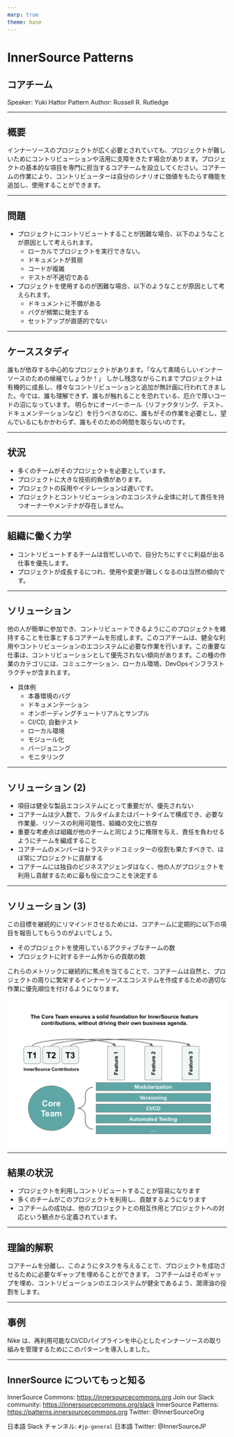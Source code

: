 ```yaml
---
marp: true
theme: base
---
```



<!-- _class: cover lead -->

# InnerSource Patterns

## コアチーム

Speaker: Yuki Hattor
Pattern Author: Russell R. Rutledge

---

<!--
header: '**InnerSource Patterns**: コアチーム'
paginate: true
class: slides
footer: '[Yuki Hattori (@yuhattor)](https://twitter.com/yuhattor)'
-->

## 概要

インナーソースのプロジェクトが広く必要とされていても、プロジェクトが難しいためにコントリビューションや活用に支障をきたす場合があります。プロジェクトの基本的な項目を専門に担当するコアチームを設立してください。コアチームの作業により、コントリビューターは自分のシナリオに価値をもたらす機能を追加し、使用することができます。

---

## 問題

* プロジェクトにコントリビュートすることが困難な場合、以下のようなことが原因として考えられます。
  * ローカルでプロジェクトを実行できない。
  * ドキュメントが貧弱
  * コードが複雑
  * テストが不適切である
* プロジェクトを使用するのが困難な場合、以下のようなことが原因として考えられます。
  * ドキュメントに不備がある
  * バグが頻繁に発生する
  * セットアップが直感的でない

---

## ケーススタディ

誰もが依存する中心的なプロジェクトがあります。「なんて素晴らしいインナーソースのための候補でしょうか！」
しかし残念ながらこれまでプロジェクトは有機的に成長し、様々なコントリビューションと追加が無計画に行われてきました。今では、誰も理解できず、誰もが触れることを恐れている、厄介で厚いコードの沼になっています。
明らかにオーバーホール（リファクタリング、テスト、ドキュメンテーションなど）を行うべきなのに、誰もがその作業を必要とし、望んでいるにもかかわらず、誰もそのための時間を取らないのです。

---

## 状況

* 多くのチームがそのプロジェクトを必要としています。
* プロジェクトに大きな技術的負債があります。
* プロジェクトの採用やイテレーションは遅いです。
* プロジェクトとコントリビューションのエコシステム全体に対して責任を持つオーナーやメンテナが存在しません。

---

## 組織に働く力学

* コントリビュートするチームは皆忙しいので、自分たちにすぐに利益が出る仕事を優先します。
* プロジェクトが成長するにつれ、使用や変更が難しくなるのは当然の傾向です。

---

## ソリューション

他の人が簡単に参加でき、コントリビュートできるようにこのプロジェクトを維持することを仕事とするコアチームを形成します。このコアチームは、健全な利用やコントリビューションのエコシステムに必要な作業を行います。この重要な仕事は、コントリビューションとして優先されない傾向があります。この種の作業のカテゴリには、コミュニケーション、ローカル環境、DevOpsインフラストラクチャが含まれます。

* 具体例
  * 本番環境のバグ
  * ドキュメンテーション
  * オンボーディングチュートリアルとサンプル
  * CI/CD, 自動テスト
  * ローカル環境
  * モジュール化
  * バージョニング
  * モニタリング

---

## ソリューション (2)

* 項目は健全な製品エコシステムにとって重要だが、優先されない
* コアチームは少人数で、フルタイムまたはパートタイムで構成でき、必要な作業量、リソースの利用可能性、組織の文化に依存
* 重要な考慮点は組織が他のチームと同じように権限を与え、責任を負わせるようにチームを編成すること
* コアチームのメンバーはトラステッドコミッターの役割も果たすべきで、ほぼ常にプロジェクトに貢献する
* コアチームには独自のビジネスアジェンダはなく、他の人がプロジェクトを利用し貢献するために最も役に立つことを決定する

<!--
これらの各項目は、健全な製品エコシステムにとって非常に重要であるにもかかわらず、貢献として優先されることはまずないでしょう。
コアチームは少人数の、フルタイムまたはパートタイムで構成することができます。その選択は、必要な作業量、リソースの利用可能性、組織の文化に依存します。最も重要な考慮点は、組織が他のチームと同じように権限を与え、責任を負わせることができるようにチームを編成することです。
その中心的な役割から、コアチームのメンバーはほぼ常に**トラステッドコミッター**の役割も果たすべきです (この概念については、[ラーニングパス][tc-learning-path]と [パターン][tc-pattern] を参照してください)。トラステッドコミッター の役割は、他のメンバーがプロジェクトに貢献したり利用したりするのを促進することに主眼が置かれていますが、コアチームのメンバーは定期的にプロジェクトにも貢献します。コアチームには、貢献を決定するような独自のビジネスアジェンダはありません。彼らは、他の人がプロジェクトを利用し貢献するために何が最も役に立つかを考えて、取り組むべきことを決定します。
-->

---

## ソリューション (3)

この目標を継続的にリマインドさせるためには、コアチームに定期的に以下の項目を報告してもらうのがよいでしょう。

* そのプロジェクトを使用しているアクティブなチームの数
* プロジェクトに対するチーム外からの貢献の数

これらのメトリックに継続的に焦点を当てることで、コアチームは自然と、プロジェクトの周りに繁栄するインナーソースエコシステムを作成するための適切な作業に優先順位を付けるようになります。

![bg right:33% width:100%](../assets/img/core-team.png)

---

## 結果の状況

* プロジェクトを利用しコントリビュートすることが容易になります
* 多くのチームがこのプロジェクトを利用し、貢献するようになります
* コアチームの成功は、他のプロジェクトとの相互作用とプロジェクトへの対応という観点から定義されています。

---

## 理論的解釈

コアチームを分離し、このようにタスクを与えることで、プロジェクトを成功させるために必要なギャップを埋めることができます。
コアチームはそのギャップを埋め、コントリビューションのエコシステムが健全であるよう、潤滑油の役割をします。

---

## 事例

Nike は、再利用可能なCI/CDパイプラインを中心としたインナーソースの取り組みを管理するためにこのパターンを導入しました。

---

## InnerSource についてもっと知る

InnerSource Commons: https://innersourcecommons.org
Join our Slack community: https://innersourcecommons.org/slack
InnerSource Patterns: https://patterns.innersourcecommons.org
Twitter: @InnerSourceOrg

日本語 Slack チャンネル: ```#jp-general```
日本語 Twitter: @InnerSourceJP

[tc-learning-path]: https://innersourcecommons.org/ja/learn/learning-path/trusted-committer/
[tc-pattern]: ./trusted-committer.md